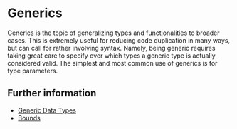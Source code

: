 # Generics

Generics is the topic of generalizing types and functionalities to broader cases.
This is extremely useful for reducing code duplication in many ways, but can call for rather involving syntax.
Namely, being generic requires taking great care to specify over which types a generic type is actually considered valid.
The simplest and most common use of generics is for type parameters.

## Further information

-   [Generic Data Types](https://doc.rust-lang.org/stable/book/ch10-01-syntax.html)
-   [Bounds](https://doc.rust-lang.org/rust-by-example/generics/bounds.html)
